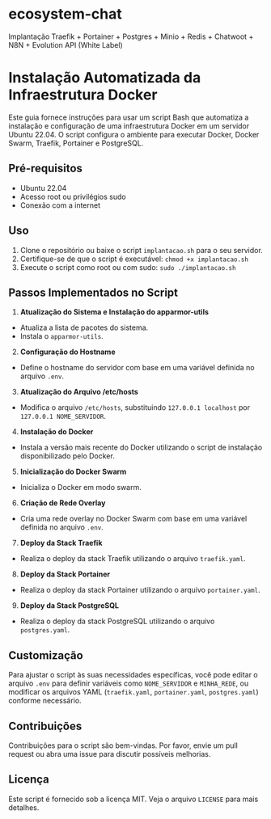 # ecosystem-chat
Implantação Traefik + Portainer + Postgres + Minio + Redis + Chatwoot + N8N + Evolution API (White Label)


# Instalação Automatizada da Infraestrutura Docker

Este guia fornece instruções para usar um script Bash que automatiza a instalação e configuração de uma infraestrutura Docker em um servidor Ubuntu 22.04. O script configura o ambiente para executar Docker, Docker Swarm, Traefik, Portainer e PostgreSQL.

## Pré-requisitos

- Ubuntu 22.04
- Acesso root ou privilégios sudo
- Conexão com a internet

## Uso

1. Clone o repositório ou baixe o script `implantacao.sh` para o seu servidor.
2. Certifique-se de que o script é executável: `chmod +x implantacao.sh`
3. Execute o script como root ou com sudo: `sudo ./implantacao.sh`




## Passos Implementados no Script

1. **Atualização do Sistema e Instalação do apparmor-utils**
- Atualiza a lista de pacotes do sistema.
- Instala o `apparmor-utils`.

2. **Configuração do Hostname**
- Define o hostname do servidor com base em uma variável definida no arquivo `.env`.

3. **Atualização do Arquivo /etc/hosts**
- Modifica o arquivo `/etc/hosts`, substituindo `127.0.0.1 localhost` por `127.0.0.1 NOME_SERVIDOR`.

4. **Instalação do Docker**
- Instala a versão mais recente do Docker utilizando o script de instalação disponibilizado pelo Docker.

5. **Inicialização do Docker Swarm**
- Inicializa o Docker em modo swarm.

6. **Criação de Rede Overlay**
- Cria uma rede overlay no Docker Swarm com base em uma variável definida no arquivo `.env`.

7. **Deploy da Stack Traefik**
- Realiza o deploy da stack Traefik utilizando o arquivo `traefik.yaml`.

8. **Deploy da Stack Portainer**
- Realiza o deploy da stack Portainer utilizando o arquivo `portainer.yaml`.

9. **Deploy da Stack PostgreSQL**
- Realiza o deploy da stack PostgreSQL utilizando o arquivo `postgres.yaml`.

## Customização

Para ajustar o script às suas necessidades específicas, você pode editar o arquivo `.env` para definir variáveis como `NOME_SERVIDOR` e `MINHA_REDE`, ou modificar os arquivos YAML (`traefik.yaml`, `portainer.yaml`, `postgres.yaml`) conforme necessário.

## Contribuições

Contribuições para o script são bem-vindas. Por favor, envie um pull request ou abra uma issue para discutir possíveis melhorias.

## Licença

Este script é fornecido sob a licença MIT. Veja o arquivo `LICENSE` para mais detalhes.
